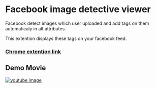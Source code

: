 # Facebook image detective viewer

Facebook detect images which user uploaded and add tags on them automaticaly in alt attributes.

This extention displays these tags on your facebook feed.

### [Chrome extention link](https://chrome.google.com/webstore/detail/facebook-image-context-vi/fhigcnahllopabahiiffckfklbeideoj)


## Demo Movie

[![youtube image](http://img.youtube.com/vi/yPUtSLJ1oZw/0.jpg)](http://www.youtube.com/watch?v=yPUtSLJ1oZw)
